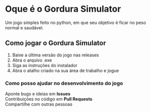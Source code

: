 # Oque é o Gordura Simulator
Um jogo simples feito no python, em que seu objetivo é ficar no peso normal e saudável.

## Como jogar o Gordura Simulator
1. Baixe a última versão do jogo nas releases
2. Abra o arquivo .exe
3. Siga as instruções do instalador
4. Abra o atalho criado na sua área de trabalho e jogue

### Como posso ajudar no desenvolvimento do jogo
Aponte bugs e ideias em **Issues**  
Contribuições no código em **Pull Requests**  
Compartilhe com outras pessoas

